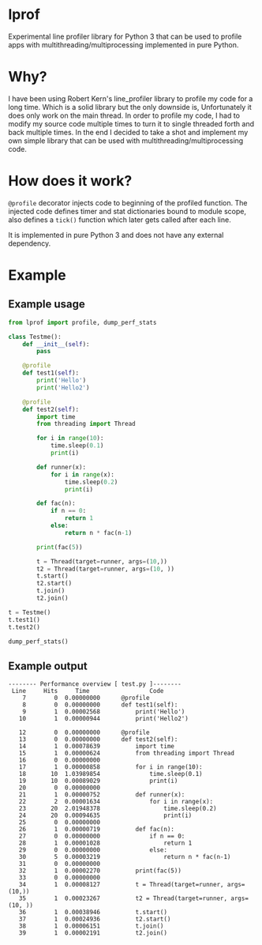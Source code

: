 # lprof
Experimental line profiler library for Python 3 that can be used to profile apps with multithreading/multiprocessing implemented in pure Python.

# Why?
I have been using Robert Kern's line_profiler library to profile my code for a long time. Which is a solid library but the only downside is, Unfortunately it does only work on the main thread. In order to profile my code, I had to modify my source code multiple times to turn it to single threaded forth and back multiple times. In the end I decided to take a shot and implement my own simple library that can be used with multithreading/multiprocessing code.

# How does it work?
`@profile` decorator injects code to beginning of the profiled function. The injected code defines timer and stat dictionaries bound to module scope, also defines a `tick()` function which later gets called after each line.

It is implemented in pure Python 3 and does not have any external dependency.

# Example
## Example usage
```python
from lprof import profile, dump_perf_stats

class Testme():
    def __init__(self):
        pass

    @profile
    def test1(self):
        print('Hello')
        print('Hello2')

    @profile
    def test2(self):
        import time
        from threading import Thread

        for i in range(10):
            time.sleep(0.1)
            print(i)

        def runner(x):
            for i in range(x):
                time.sleep(0.2)
                print(i)

        def fac(n):
            if n == 0:
                return 1
            else:
                return n * fac(n-1)

        print(fac(5))

        t = Thread(target=runner, args=(10,))
        t2 = Thread(target=runner, args=(10, ))
        t.start()
        t2.start()
        t.join()
        t2.join()

t = Testme()
t.test1()
t.test2()

dump_perf_stats()
```

## Example output
```
-------- Performance overview [ test.py ]--------
 Line     Hits     Time                 Code
    7 	     0	0.00000000	    @profile
    8 	     0	0.00000000	    def test1(self):
    9 	     1 	0.00002568 	        print('Hello')
   10 	     1 	0.00000944 	        print('Hello2')

   12 	     0	0.00000000	    @profile
   13 	     0	0.00000000	    def test2(self):
   14 	     1 	0.00078639 	        import time
   15 	     1 	0.00000624 	        from threading import Thread
   16 	     0	0.00000000
   17 	     1 	0.00000858 	        for i in range(10):
   18 	    10 	1.03989854 	            time.sleep(0.1)
   19 	    10 	0.00089029 	            print(i)
   20 	     0	0.00000000
   21 	     1 	0.00000752 	        def runner(x):
   22 	     2 	0.00001634 	            for i in range(x):
   23 	    20 	2.01948378 	                time.sleep(0.2)
   24 	    20 	0.00094635 	                print(i)
   25 	     0	0.00000000
   26 	     1 	0.00000719 	        def fac(n):
   27 	     0	0.00000000	            if n == 0:
   28 	     1 	0.00001028 	                return 1
   29 	     0	0.00000000	            else:
   30 	     5 	0.00003219 	                return n * fac(n-1)
   31 	     0	0.00000000
   32 	     1 	0.00002270 	        print(fac(5))
   33 	     0	0.00000000
   34 	     1 	0.00008127 	        t = Thread(target=runner, args=(10,))
   35 	     1 	0.00023267 	        t2 = Thread(target=runner, args=(10, ))
   36 	     1 	0.00038946 	        t.start()
   37 	     1 	0.00024936 	        t2.start()
   38 	     1 	0.00006151 	        t.join()
   39 	     1 	0.00002191 	        t2.join()
```

